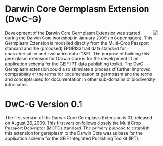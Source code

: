 # Darwin Core Germplasm Extension (DwC-G) #

<img src='http://darwincore-germplasm.googlecode.com/svn/trunk/images/dwc-g.gif' align='right' border='0' />

Development of the Darwin Core Germplasm Extension was started during the Darwin Core workshop in January 2009 (in Copenhagen). This Germplasm Extension is modelled directly from the Multi-Crop Passport  standard and the (proposed) EPGRIS3 trait data standard for characterisation and evaluation data (C&E). The purpose of building this germplasm extension for Darwin Core is for the development of an application schema for the GBIF IPT data publishing toolkit. The DwC Germplasm extension could also stimulate a process of further improved compatibility of the terms for documentation of germplasm and the terms and concepts used for documentation in other sub-domains of biodiversity informatics.


# DwC-G Version 0.1 #

The first version of the Darwin Core Germplasm Extension is 0.1, released on August 26, 2009. This first version follows closely the Multi Crop Passport Descriptor (MCPD) standard. The primary purpose to establish this extension for germplasm to the Darwin Core was as base for the application schema for the GBIF Integrated Publishing Toolkit (IPT).